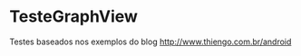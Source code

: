 TesteGraphView
==============
Testes baseados nos exemplos do blog http://www.thiengo.com.br/android
